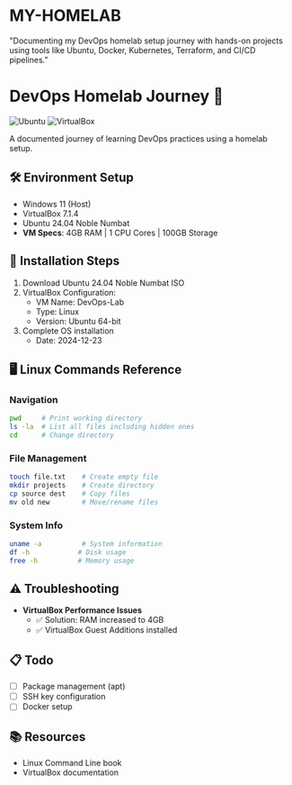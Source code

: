 # MY-HOMELAB
"Documenting my DevOps homelab setup journey with hands-on projects using tools like Ubuntu, Docker, Kubernetes, Terraform, and CI/CD pipelines."
# DevOps Homelab Journey 🚀

![Ubuntu](https://img.shields.io/badge/Ubuntu-24.04%LTS-E95420?style=for-the-badge&logo=ubuntu&logoColor=white)
![VirtualBox](https://img.shields.io/badge/VirtualBox-7.1.4-183A61?style=for-the-badge&logo=virtualbox&logoColor=white)

A documented journey of learning DevOps practices using a homelab setup.

## 🛠 Environment Setup

- Windows 11 (Host)
- VirtualBox 7.1.4
- Ubuntu 24.04 Noble Numbat
- **VM Specs**: 4GB RAM | 1 CPU Cores | 100GB Storage

## 📝 Installation Steps

1. Download Ubuntu 24.04 Noble Numbat ISO
2. VirtualBox Configuration:
   - VM Name: DevOps-Lab
   - Type: Linux
   - Version: Ubuntu 64-bit
3. Complete OS installation
   - Date: 2024-12-23

## 🖥 Linux Commands Reference

### Navigation
```bash
pwd     # Print working directory
ls -la  # List all files including hidden ones
cd      # Change directory
```

### File Management
```bash
touch file.txt    # Create empty file
mkdir projects    # Create directory
cp source dest    # Copy files
mv old new        # Move/rename files
```

### System Info
```bash
uname -a          # System information
df -h            # Disk usage
free -h          # Memory usage
```

## ⚠️ Troubleshooting

- **VirtualBox Performance Issues**
  - ✅ Solution: RAM increased to 4GB
  - ✅ VirtualBox Guest Additions installed

## 📋 Todo

- [ ] Package management (apt)
- [ ] SSH key configuration
- [ ] Docker setup

## 📚 Resources
- Linux Command Line book
- VirtualBox documentation


